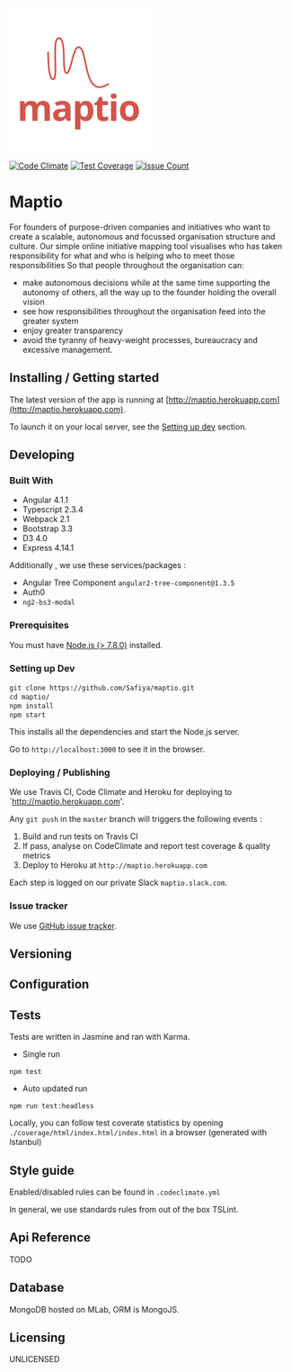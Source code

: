 ![Logo of the project](./public/images/logo.png)

[![Code Climate](https://codeclimate.com/repos/58ddc02f974e760287000b1d/badges/be1b4f8e1652075411b3/gpa.svg)](https://codeclimate.com/repos/58ddc02f974e760287000b1d/feed)
[![Test Coverage](https://codeclimate.com/repos/58ddc02f974e760287000b1d/badges/be1b4f8e1652075411b3/coverage.svg)](https://codeclimate.com/repos/58ddc02f974e760287000b1d/coverage)
[![Issue Count](https://codeclimate.com/repos/58ddc02f974e760287000b1d/badges/be1b4f8e1652075411b3/issue_count.svg)](https://codeclimate.com/repos/58ddc02f974e760287000b1d/feed)

# Maptio

For founders of purpose-driven companies and initiatives who want to create a scalable, autonomous and focussed organisation structure and culture.
Our simple online initiative mapping tool visualises who has taken responsibility for what and who is helping who to meet those responsibilities
So that people throughout the organisation can: 

- make autonomous decisions while at the same time supporting the autonomy of others, all the way up to the founder holding the overall vision
- see how responsibilities throughout the organisation feed into the greater system
- enjoy greater transparency
- avoid the tyranny of heavy-weight processes, bureaucracy and excessive management.

## Installing / Getting started

The latest version of the app is running at [http://maptio.herokuapp.com](http://maptio.herokuapp.com).

To launch it on your local server, see the [Setting up dev](#setting-up-dev) section.

## Developing

### Built With

- Angular 4.1.1
- Typescript 2.3.4
- Webpack 2.1
- Bootstrap 3.3
- D3 4.0
- Express 4.14.1

Additionally , we use these services/packages : 
- Angular Tree Component `angular2-tree-component@1.3.5`
- Auth0
- `ng2-bs3-modal`

### Prerequisites

You must have [Node.js (> 7.8.0)](https://nodejs.org/en/download/) installed.

### Setting up Dev

```shell
git clone https://github.com/Safiya/maptio.git
cd maptio/
npm install
npm start
```
This installs all the dependencies and start the  Node.js server.

Go to  `http://localhost:3000` to see it in the browser.

### Deploying / Publishing

We use Travis CI,  Code Climate and Heroku for deploying to `http://maptio.herokuapp.com'.

Any `git push` in the `master` branch will triggers the following events : 

1. Build and run tests on Travis CI
2. If pass, analyse on CodeClimate and report test coverage & quality metrics
3. Deploy to Heroku at `http://maptio.herokuapp.com`

Each step is logged on our private Slack `maptio.slack.com`.

### Issue tracker

We use [GitHub issue tracker](https://github.com/Safiyya/maptio/issues).

## Versioning


## Configuration

## Tests

Tests are written in Jasmine and ran with Karma.

- Single run 
```shell
npm test
```

- Auto updated run 
```shell
npm run test:headless
```

Locally, you can follow test coverate statistics by opening `./coverage/html/index.html/index.html` in a browser (generated with Istanbul)

## Style guide

Enabled/disabled rules can be found in `.codeclimate.yml`

In general, we use standards rules from out of the box TSLint.

## Api Reference

TODO 

## Database

MongoDB hosted on MLab, ORM is MongoJS.

## Licensing

UNLICENSED